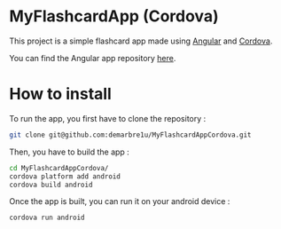 # MyFlashcardApp (Cordova)

This project is a simple flashcard app made using [Angular](https://angular.io/) and [Cordova](https://cordova.apache.org/).

You can find the Angular app repository [here](https://github.com/demarbre1u/MyFlashCardApp).

# How to install

To run the app, you first have to clone the repository :

```bash
git clone git@github.com:demarbre1u/MyFlashcardAppCordova.git
```

Then, you have to build the app :

```bash
cd MyFlashcardAppCordova/
cordova platform add android
cordova build android
```

Once the app is built, you can run it on your android device :

```bash
cordova run android
```
